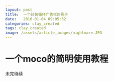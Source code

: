 ```yaml
---
layout: post
title:  一个封装循环广告栏的例子
date:   2016-01-04 09:05:32
categories: clay_created
tags: clay_created
image: /assets/article_images/nightmare.JPG
---
```

# 一个moco的简明使用教程   
未完待续
